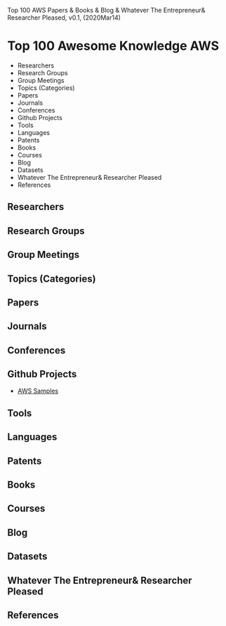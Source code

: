 Top 100 AWS Papers & Books & Blog & Whatever The Entrepreneur& Researcher Pleased, v0.1,
(2020Mar14)

# Top 100 Awesome Knowledge AWS
+ Researchers
+ Research Groups
+ Group Meetings
+ Topics (Categories)
+ Papers
+ Journals
+ Conferences
+ Github Projects
+ Tools
+ Languages
+ Patents
+ Books
+ Courses
+ Blog
+ Datasets
+ Whatever The Entrepreneur& Researcher Pleased
+ References

## Researchers

## Research Groups

## Group Meetings

## Topics (Categories)

## Papers

## Journals

## Conferences

## Github Projects
+ [AWS Samples](https://github.com/aws-samples)

## Tools

## Languages

## Patents

## Books

## Courses

## Blog

## Datasets

## Whatever The Entrepreneur& Researcher Pleased

## References


